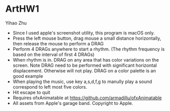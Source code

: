 # ArtHW1
Yihao Zhu
- Since I used apple's screenshot utility, this program is macOS only.
- Press the left mouse button, drag mouse a small distance horizontally, then release the mouse to perform a DRAG
- Perform 4 DRAGs anywhere to start a rhythm. (The rhythm frequency is based on the interval of first 4 DRAGs)
- When rhythm is in. DRAG on any area that has color variations on the screen. Note DRAG need to be performed with significant horizontal displacement. Otherwise will not play. DRAG on a color palette is an good example
- When playing the music, use key a,s,d,f,g to manully play a sound correspond to left most five colors.
- Hit escape to quit
- Requires ofxAnimatable at https://github.com/armadillu/ofxAnimatable
- All assets from Apple's garage band. Copyright to Apple.

